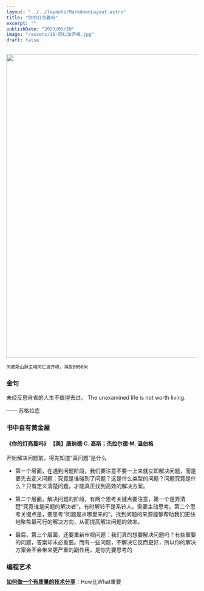```yaml
---
layout: "../../layouts/MarkdownLayout.astro"
title: "你的灯亮着吗"
excerpt: ""
publishDate: "2023/05/20"
image: "/assets/10-冈仁波齐峰.jpg"
draft: false
---
```


<img src="/assets/10-冈仁波齐峰.jpg" loading="lazy" width=800/>

<small>冈底斯山脉主峰冈仁波齐峰，海拔6656米</small>

### 金句

未经反思自省的人生不值得去过。
The unexamined life is not worth living.

—— 苏格拉底

### 书中自有黄金屋

#### 《你的灯亮着吗》 【美】唐纳德·C. 高斯；杰拉尔德·M. 温伯格

开始解决问题前，得先知道“真问题”是什么

- 第一个层面，在遇到问题阶段，我们要注意不要一上来就立即解决问题，而是要先去定义问题：究竟是谁碰到了问题？这是什么类型的问题？问题究竟是什么？只有定义清楚问题，才能真正找到高效的解决方案。

- 第二个层面，解决问题的阶段，有两个思考关键点要注意，第一个是弄清楚“究竟谁是问题的解决者“。有时解铃不是系铃人，需要主动思考。第二个思考关键点是，要思考“问题是从哪里来的”。找到问题的来源能够帮助我们更快地聚焦最可行的解决方向，从而提高解决问题的效率。

- 最后，第三个层面，还要重新审视问题：我们真的想要解决问题吗？有些重要的问题，答案却未必重要。而有一些问题，不解决它反而更好，所以你的解决方案会不会带来更严重的副作用，是你先要思考的



### 编程艺术

**[如何做一个有质量的技术分享](https://coolshell.cn/articles/21589.html)**：How比What重要


